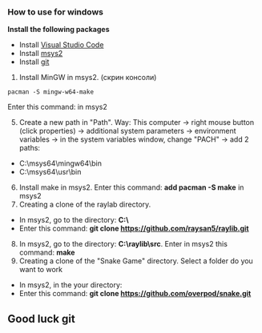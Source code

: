 

### How to use for windows

**Install the following packages**

   * Install [Visual Studio Code](https://code.visualstudio.com/docs/?dv=win)
   * Install [msys2](www.msys2.org)
   * Install [git](https://git-scm.com/)

1. Install MinGW in msys2. (скрин консоли)
```
pacman -S mingw-w64-make
```

 Enter this command:  in msys2

5. Create a new path in "Path". Way: This computer → right mouse button (click properties) → additional system parameters → environment variables → in the system variables window, change "PACH" → add 2 paths:
* C:\msys64\mingw64\bin
* C:\msys64\usr\bin 
6. Install make in msys2. Enter this command: **add pacman -S make** in msys2
7. Creating a clone of the raylab directory.
* In msys2, go to the directory: **С:\\** 
* Enter this command: **git clone https://github.com/raysan5/raylib.git**
8. In msys2, go to the directory: **C:\raylib\src**. Enter in msys2 this command: **make**
9. Creating a clone of the "Snake Game" directory. Select a folder do you want to work
* In msys2, in the your directory: 
* Enter this command: **git clone https://github.com/overpod/snake.git** 

## Good luck git 